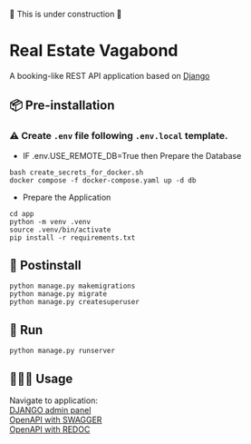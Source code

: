🚧 This is under construction 🚧
# Real Estate Vagabond
A booking-like REST API application based on [Django](https://www.djangoproject.com/)

## 📦 Pre-installation

### ⚠️ Create `.env` file following `.env.local` template.


- IF .env.USE_REMOTE_DB=True then Prepare the Database
```commandline
bash create_secrets_for_docker.sh
docker compose -f docker-compose.yaml up -d db
```
- Prepare the Application
```commandline
cd app
python -m venv .venv
source .venv/bin/activate
pip install -r requirements.txt
```
## 🔧 Postinstall
```commandline
python manage.py makemigrations
python manage.py migrate
python manage.py createsuperuser
```
## 🚀 Run
```commandline
python manage.py runserver
```
## 🏄🏼‍♂️ Usage
Navigate to application:  
[DJANGO admin panel](http://localhost:8000/admin/)  
[OpenAPI with SWAGGER](http://localhost:8000/swagger/)  
[OpenAPI with REDOC](http://localhost:8000/redoc/)  


  